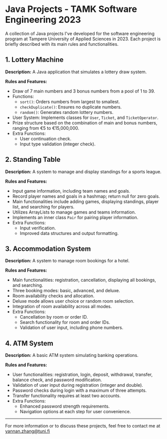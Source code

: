 # Java Projects - TAMK Software Engineering 2023

A collection of Java projects I've developed for the software engineering program at Tampere University of Applied Sciences in 2023. Each project is briefly described with its main rules and functionalities.

## 1. Lottery Machine
**Description:** A Java application that simulates a lottery draw system.

**Rules and Features:**
- Draw of 7 main numbers and 3 bonus numbers from a pool of 1 to 39.
- Functions:
  - `sort()`: Orders numbers from largest to smallest.
  - `checkDuplicate()`: Ensures no duplicate numbers.
  - `random()`: Generates random lottery numbers.
- User System: Implements classes for `User`, `Ticket`, and `TicketOperator`.
- Prize structure based on the combination of main and bonus numbers, ranging from €5 to €15,000,000.
- Extra Functions:
  - User continuation check.
  - Input type validation (integer check).

## 2. Standing Table
**Description:** A system to manage and display standings for a sports league.

**Rules and Features:**
- Input game information, including team names and goals.
- Record player names and goals in a hashmap; return null for zero goals.
- Main functionalities include adding games, displaying standings, player list, and searching for players.
- Utilizes ArrayLists to manage games and teams information.
- Implements an inner class `Pair` for pairing player information.
- Extra Functions:
  - Input verification.
  - Improved data structures and output formatting.

## 3. Accommodation System
**Description:** A system to manage room bookings for a hotel.

**Rules and Features:**
- Main functionalities: registration, cancellation, displaying all bookings, and searching.
- Three booking modes: basic, advanced, and deluxe.
- Room availability checks and allocation.
- Deluxe mode allows user choice or random room selection.
- Integration of room availability across all modes.
- Extra Functions:
  - Cancellation by room or order ID.
  - Search functionality for room and order IDs.
  - Validation of user input, including phone numbers.

## 4. ATM System
**Description:** A basic ATM system simulating banking operations.

**Rules and Features:**
- User functionalities: registration, login, deposit, withdrawal, transfer, balance check, and password modification.
- Validation of user input during registration (integer and double).
- Password checks during login with a maximum of three attempts.
- Transfer functionality requires at least two accounts.
- Extra Functions:
  - Enhanced password strength requirements.
  - Navigation options at each step for user convenience.

---

For more information or to discuss these projects, feel free to contact me at yannan.zhang@tuni.fi
